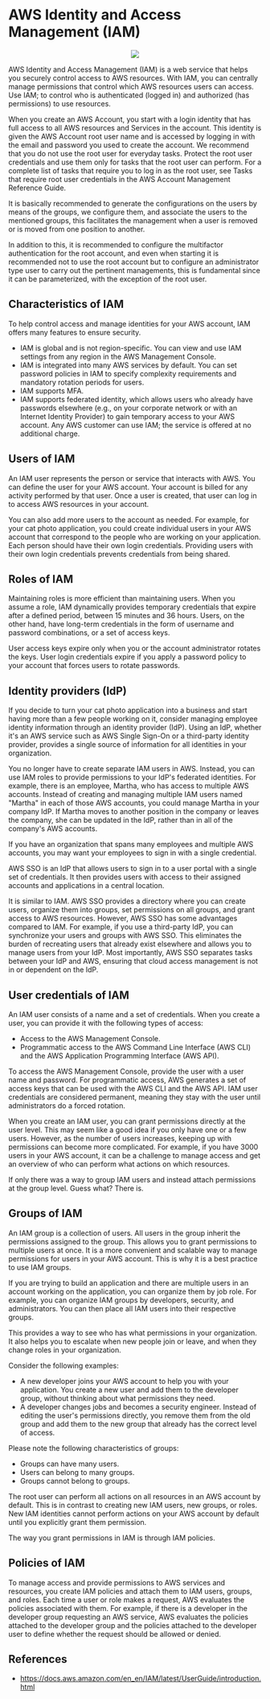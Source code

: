 # AWS Identity and Access Management (IAM)

<p align="center">
  <img src="https://github.com/dimasx010/knowledge/assets/105082657/ac593bfc-69cb-4fb6-a7d1-efe3d3e0ab63">
</p>

AWS Identity and Access Management (IAM) is a web service that helps you securely control access to AWS resources. With IAM, you can centrally manage permissions that control which AWS resources users can access. Use IAM; to control who is authenticated (logged in) and authorized (has permissions) to use resources.

When you create an AWS Account, you start with a login identity that has full access to all AWS resources and Services in the account. This identity is given the AWS Account root user name and is accessed by logging in with the email and password you used to create the account. We recommend that you do not use the root user for everyday tasks. Protect the root user credentials and use them only for tasks that the root user can perform. For a complete list of tasks that require you to log in as the root user, see Tasks that require root user credentials in the AWS Account Management Reference Guide.

It is basically recommended to generate the configurations on the users by means of the groups, we configure them, and associate the users to the mentioned groups, this facilitates the management when a user is removed or is moved from one position to another. 

In addition to this, it is recommended to configure the multifactor authentication for the root account, and even when starting it is recommended not to use the root account but to configure an administrator type user to carry out the pertinent managements, this is fundamental since it can be parameterized, with the exception of the root user. 

## Characteristics of IAM

To help control access and manage identities for your AWS account, IAM offers many features to ensure security.

- IAM is global and is not region-specific. You can view and use IAM settings from any region in the AWS Management Console.
- IAM is integrated into many AWS services by default.
You can set password policies in IAM to specify complexity requirements and mandatory rotation periods for users.
- IAM supports MFA.
- IAM supports federated identity, which allows users who already have passwords elsewhere (e.g., on your corporate network or with an Internet Identity Provider) to gain temporary access to your AWS account.
Any AWS customer can use IAM; the service is offered at no additional charge.

## Users of IAM

An IAM user represents the person or service that interacts with AWS. You can define the user for your AWS account. Your account is billed for any activity performed by that user. Once a user is created, that user can log in to access AWS resources in your account.

You can also add more users to the account as needed. For example, for your cat photo application, you could create individual users in your AWS account that correspond to the people who are working on your application. Each person should have their own login credentials. Providing users with their own login credentials prevents credentials from being shared.

## Roles of IAM

Maintaining roles is more efficient than maintaining users. When you assume a role, IAM dynamically provides temporary credentials that expire after a defined period, between 15 minutes and 36 hours. Users, on the other hand, have long-term credentials in the form of username and password combinations, or a set of access keys.

User access keys expire only when you or the account administrator rotates the keys. User login credentials expire if you apply a password policy to your account that forces users to rotate passwords.

## Identity providers (IdP)

If you decide to turn your cat photo application into a business and start having more than a few people working on it, consider managing employee identity information through an identity provider (IdP). Using an IdP, whether it's an AWS service such as AWS Single Sign-On or a third-party identity provider, provides a single source of information for all identities in your organization.

You no longer have to create separate IAM users in AWS. Instead, you can use IAM roles to provide permissions to your IdP's federated identities. For example, there is an employee, Martha, who has access to multiple AWS accounts. Instead of creating and managing multiple IAM users named "Martha" in each of those AWS accounts, you could manage Martha in your company IdP. If Martha moves to another position in the company or leaves the company, she can be updated in the IdP, rather than in all of the company's AWS accounts.

If you have an organization that spans many employees and multiple AWS accounts, you may want your employees to sign in with a single credential.

AWS SSO is an IdP that allows users to sign in to a user portal with a single set of credentials. It then provides users with access to their assigned accounts and applications in a central location.

It is similar to IAM. AWS SSO provides a directory where you can create users, organize them into groups, set permissions on all groups, and grant access to AWS resources. However, AWS SSO has some advantages compared to IAM. For example, if you use a third-party IdP, you can synchronize your users and groups with AWS SSO. This eliminates the burden of recreating users that already exist elsewhere and allows you to manage users from your IdP. Most importantly, AWS SSO separates tasks between your IdP and AWS, ensuring that cloud access management is not in or dependent on the IdP.

## User credentials of IAM

An IAM user consists of a name and a set of credentials. When you create a user, you can provide it with the following types of access:

- Access to the AWS Management Console.
- Programmatic access to the AWS Command Line Interface (AWS CLI) and the AWS Application Programming Interface (AWS API).

To access the AWS Management Console, provide the user with a user name and password. For programmatic access, AWS generates a set of access keys that can be used with the AWS CLI and the AWS API. IAM user credentials are considered permanent, meaning they stay with the user until administrators do a forced rotation.

When you create an IAM user, you can grant permissions directly at the user level. This may seem like a good idea if you only have one or a few users. However, as the number of users increases, keeping up with permissions can become more complicated. For example, if you have 3000 users in your AWS account, it can be a challenge to manage access and get an overview of who can perform what actions on which resources.

If only there was a way to group IAM users and instead attach permissions at the group level. Guess what? There is.

## Groups of IAM

An IAM group is a collection of users. All users in the group inherit the permissions assigned to the group. This allows you to grant permissions to multiple users at once. It is a more convenient and scalable way to manage permissions for users in your AWS account. This is why it is a best practice to use IAM groups.

If you are trying to build an application and there are multiple users in an account working on the application, you can organize them by job role. For example, you can organize IAM groups by developers, security, and administrators. You can then place all IAM users into their respective groups.

This provides a way to see who has what permissions in your organization. It also helps you to escalate when new people join or leave, and when they change roles in your organization.

Consider the following examples:

- A new developer joins your AWS account to help you with your application. You create a new user and add them to the developer group, without thinking about what permissions they need.
- A developer changes jobs and becomes a security engineer. Instead of editing the user's permissions directly, you remove them from the old group and add them to the new group that already has the correct level of access.

Please note the following characteristics of groups:

- Groups can have many users.
- Users can belong to many groups.
- Groups cannot belong to groups.

The root user can perform all actions on all resources in an AWS account by default. This is in contrast to creating new IAM users, new groups, or roles. New IAM identities cannot perform actions on your AWS account by default until you explicitly grant them permission.

The way you grant permissions in IAM is through IAM policies.

## Policies of IAM

To manage access and provide permissions to AWS services and resources, you create IAM policies and attach them to IAM users, groups, and roles. Each time a user or role makes a request, AWS evaluates the policies associated with them. For example, if there is a developer in the developer group requesting an AWS service, AWS evaluates the policies attached to the developer group and the policies attached to the developer user to define whether the request should be allowed or denied.

## References
- https://docs.aws.amazon.com/en_en/IAM/latest/UserGuide/introduction.html
